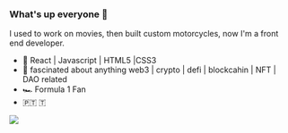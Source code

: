### What's up everyone 👋

I used to work on movies, then built custom motorcycles, now I'm a front end developer. 

- 🔧 React | Javascript | HTML5 |CSS3
- 💬 fascinated about anything web3 | crypto | defi | blockcahin | NFT | DAO related
- 🏎️ Formula 1 Fan
- 🇵🇹 🇹

[<img src="https://img.shields.io/badge/LinkedIn-0077B5?style=for-the-badge&logo=linkedin&logoColor=white"/>](https://www.linkedin.com/in/mpenajoia/)

<!--
**mpenajoia/mpenajoia** is a ✨ _special_ ✨ repository because its `README.md` (this file) appears on your GitHub profile.

Here are some ideas to get you started:

- 🔭 I’m currently working on ...
- 🌱 I’m currently learning ...
- 👯 I’m looking to collaborate on ...
- 🤔 I’m looking for help with ...
- 💬 Ask me about ...
- 📫 How to reach me: ...
- 😄 Pronouns: ...
- ⚡ Fun fact: ...
-->
